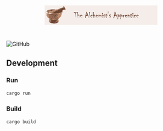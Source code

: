 
<p align="center">
  <img src="https://github.com/Project-Sophon/alchemist-apprentice/blob/main/docs/alchemist_apprentice.png?raw=true" alt="The Aclhemist's Apprentice"/>
</p>

#
![GitHub](https://img.shields.io/github/license/Project-Sophon/alchemist-apprentice?style=for-the-badge)


## Development

### Run
```bash
cargo run
```

### Build
```bash
cargo build
```